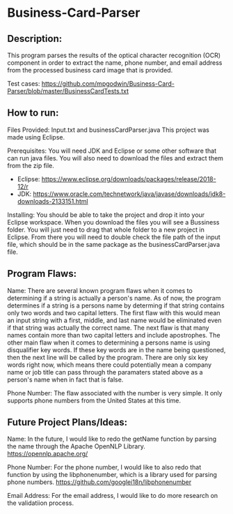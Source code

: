 # Business-Card-Parser


## Description:
This program parses the results of the optical character recognition (OCR) component in order to extract the name, phone number, and email address from the processed business card image that is provided. 

Test cases: https://github.com/mpgodwin/Business-Card-Parser/blob/master/BusinessCardTests.txt

## How to run:
Files Provided: Input.txt  and  businessCardParser.java 
This project was made using Eclipse. 

Prerequisites:
You will need JDK and Eclipse or some other software that can run java files. You will also need to download the files and extract them from the zip file.
* Eclipse: https://www.eclipse.org/downloads/packages/release/2018-12/r
* JDK: https://www.oracle.com/technetwork/java/javase/downloads/jdk8-downloads-2133151.html

Installing:
You should be able to take the project and drop it into your Eclipse workspace. When you download the files you will see a Bussiness folder. You will just need to drag that whole folder to a new project in Eclipse. From there you will need to double check the file path of the input file, which should be in the same package as the businessCardParser.java file.

## Program Flaws:
Name:
There are several known program flaws when it comes to determining if a string is actually a person's name. As of now, the program determines if a string is a persons name by determing if that string contains only two words and two capital letters. The first flaw with this would mean an input string with a first, middle, and last name would be eliminated even if that string was actually the correct name. The next flaw is that many names contain more than two capital letters and include apostrophes. The other main flaw when it comes to determining a persons name is using disqualifier key words. If these key words are in the name being questioned, then the next line will be called by the program. There are only six key words right now, which means there could potentially mean a company name or job title can pass through the paramaters stated above as a person's name when in fact that is false. 

Phone Number: 
The flaw associated with the number is very simple. It only supports phone numbers from the United States at this time. 


## Future Project Plans/Ideas:
 Name: 
 In the future, I would like to redo the getName function by parsing the name through the Apache OpenNLP Library.
 https://opennlp.apache.org/
 
Phone Number:
For the phone number, I would like to also redo that function by using the libphonenumber, which is a library used for parsing phone numbers.
https://github.com/googlei18n/libphonenumber
 
Email Address: 
For the email address, I would like to do more research on the validatiion process.
 






